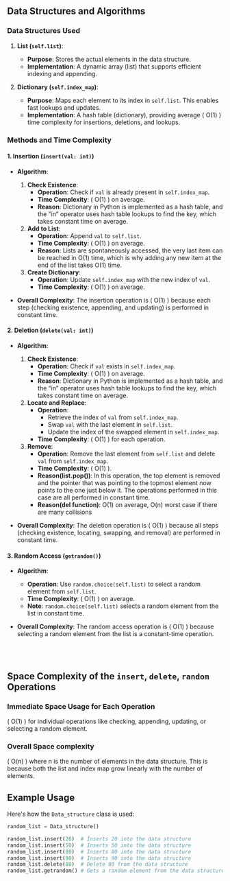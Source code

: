 ## Data Structures and Algorithms

### Data Structures Used

1. **List (`self.list`)**:
   - **Purpose**: Stores the actual elements in the data structure.
   - **Implementation**: A dynamic array (list) that supports efficient indexing and appending.

2. **Dictionary (`self.index_map`)**:
   - **Purpose**: Maps each element to its index in `self.list`. This enables fast lookups and updates.
   - **Implementation**: A hash table (dictionary), providing average \( O(1) \) time complexity for insertions, deletions, and lookups.

### Methods and Time Complexity

#### 1. Insertion (`insert(val: int)`)

- **Algorithm**:
  1. **Check Existence**:
     - **Operation**: Check if `val` is already present in `self.index_map`.
     - **Time Complexity**: \( O(1) \) on average. 
     - **Reason**: Dictionary in Python is implemented as a hash table, and the “in” operator uses hash table lookups to find the key, which takes constant time on average.
  2. **Add to List**:
     - **Operation**: Append `val` to `self.list`.
     - **Time Complexity**: \( O(1) \) on average.
     - **Reason**: Lists are spontaneously accessed, the very last item can be reached in O(1) time, which is why adding any new item at the end of the list takes O(1) time.
  3. **Create Dictionary**:
     - **Operation**: Update `self.index_map` with the new index of `val`.
     - **Time Complexity**: \( O(1) \) on average.

- **Overall Complexity**: The insertion operation is \( O(1) \) because each step (checking existence, appending, and updating) is performed in constant time.

#### 2. Deletion (`delete(val: int)`)

- **Algorithm**:
  1. **Check Existence**:
     - **Operation**: Check if `val` exists in `self.index_map`.
     - **Time Complexity**: \( O(1) \) on average.
     - **Reason**: Dictionary in Python is implemented as a hash table, and the “in” operator uses hash table lookups to find the key, which takes constant time on average.
  2. **Locate and Replace**:
     - **Operation**: 
       - Retrieve the index of `val` from `self.index_map`.
       - Swap `val` with the last element in `self.list`.
       - Update the index of the swapped element in `self.index_map`.
     - **Time Complexity**: \( O(1) \) for each operation.
  3. **Remove**:
     - **Operation**: Remove the last element from `self.list` and delete `val` from `self.index_map`.
     - **Time Complexity**: \( O(1) \).
     - **Reason(list.pop())**: In this operation, the top element is removed and the pointer that was pointing to the topmost element now points to the one just below it. The operations performed in this case are all performed in constant time.
     - **Reason(del function)**: O(1) on average, O(n) worst case if there are many collisions

- **Overall Complexity**: The deletion operation is \( O(1) \) because all steps (checking existence, locating, swapping, and removal) are performed in constant time.

#### 3. Random Access (`getrandom()`)

- **Algorithm**:
  - **Operation**: Use `random.choice(self.list)` to select a random element from `self.list`.
  - **Time Complexity**: \( O(1) \) on average.
  - **Note**: `random.choice(self.list)` selects a random element from the list in constant time.

- **Overall Complexity**: The random access operation is \( O(1) \) because selecting a random element from the list is a constant-time operation.
<br>
<br>

## Space Complexity of the `insert`, `delete`, `random` Operations

### Immediate Space Usage for Each Operation
 \( O(1) \) for individual operations like checking, appending, updating, or selecting a random element.

### Overall Space complexity
 \( O(n) \) where n is the number of elements in the data structure. This is because both the list and index map grow linearly with the number of elements.

## Example Usage

Here's how the `Data_structure` class is used:

```python
random_list = Data_structure()

random_list.insert(20)  # Inserts 20 into the data structure
random_list.insert(50)  # Inserts 50 into the data structure
random_list.insert(80)  # Inserts 80 into the data structure
random_list.insert(90)  # Inserts 90 into the data structure
random_list.delete(80)  # Delete 80 from the data structure
random_list.getrandom() # Gets a random element from the data structure